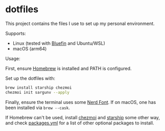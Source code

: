 # dotfiles

This project contains the files I use to set up my personal environment.

Supports:

- Linux (tested with [Bluefin](https://projectbluefin.io/) and Ubuntu/WSL)
- macOS (arm64)

Usage:

First, ensure [Homebrew](https://brew.sh/) is installed and PATH is configured.

Set up the dotfiles with:

```sh
brew install starship chezmoi
chezmoi init sargunv --apply
```

Finally, ensure the terminal uses some [Nerd Font](https://www.nerdfonts.com/). If
on macOS, one has been installed via `brew --cask`.

If Homebrew can't be used, install [chezmoi](https://www.chezmoi.io/) and
[starship](https://starship.rs/) some other way, and check
[packages.yml](./.chezmoidata/packages.yml) for a list of other optional packages to install.

